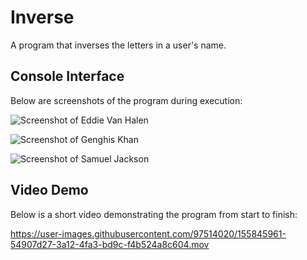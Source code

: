 # Inverse
A program that inverses the letters in a user's name.

## Console Interface
Below are screenshots of the program during execution:

![Screenshot of Eddie Van Halen](https://user-images.githubusercontent.com/97514020/154066050-ac983134-ac94-44f6-807c-93a9ec56cf32.png)

![Screenshot of Genghis Khan](https://user-images.githubusercontent.com/97514020/154066555-5aa5b93f-2dca-470a-b702-ce359c8e592b.png)

![Screenshot of Samuel Jackson](https://user-images.githubusercontent.com/97514020/154066186-306d3e80-027a-4949-87be-c38ce1b22f87.png)

## Video Demo
Below is a short video demonstrating the program from start to finish:

https://user-images.githubusercontent.com/97514020/155845961-54907d27-3a12-4fa3-bd9c-f4b524a8c604.mov
